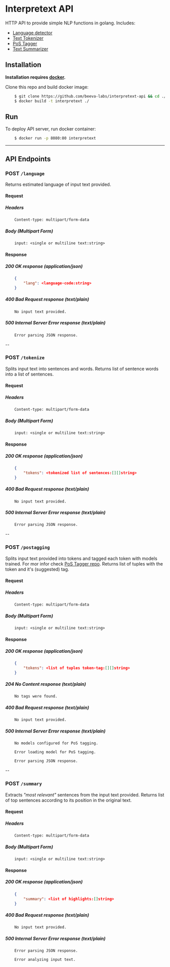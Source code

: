 # Interpretext API
HTTP API to provide simple NLP functions in golang. Includes:

 - [Language detector](https://github.com/beeva-labs/lang-detector)
 - [Text Tokenizer](https://github.com/beeva-labs/text-tokenizer)
 - [PoS Tagger](https://github.com/beeva-labs/postagger)
 - [Text Summarizer](https://github.com/beeva-labs/text-summarizer)

## Installation

**Installation requires [docker](https://docs.docker.com/install/).**

Clone this repo and build docker image:

```sh
    $ git clone https://github.com/beeva-labs/interpretext-api && cd ./interpretext-api
    $ docker build -t interpretext ./
```

## Run
To deploy API server, run docker container:

```sh
    $ docker run -p 8080:80 interpretext
```

---



## API Endpoints

### POST `/language`
Returns estimated language of input text provided.

#### Request

##### Headers

```
    Content-type: multipart/form-data
```

##### Body (Multipart Form)

```
    input: <single or multiline text:string>
```

#### Response

##### 200 OK response (application/json)

```json
    {
    	"lang": <language-code:string>
    }
```

##### 400 Bad Request response (text/plain)

```
	No input text provided.
```

##### 500 Internal Server Error response (text/plain)

```
    Error parsing JSON response.
```

--

### POST `/tokenize`
Splits input text into sentences and words. Returns list of sentence words into a list of sentences.

#### Request

##### Headers

```
    Content-type: multipart/form-data
```

##### Body (Multipart Form)

```
    input: <single or multiline text:string>
```

#### Response

##### 200 OK response (application/json)

```json
    {
    	"tokens": <tokenized list of sentences:[][]string>
    }
```

##### 400 Bad Request response (text/plain)

```
	No input text provided.
```
##### 500 Internal Server Error response (text/plain)

```
    Error parsing JSON response.
```
--

### POST `/postagging`
Splits input text provided into tokens and tagged each token with models trained. For mor infor check [PoS Tagger repo](https://github.com/beeva-labs/postagger). Returns list of tuples with the token and it's (suggested) tag.

#### Request

##### Headers

```
    Content-type: multipart/form-data
```

##### Body (Multipart Form)

```
    input: <single or multiline text:string>
```

#### Response

##### 200 OK response (application/json)

```json
    {
    	"tokens": <list of tuples token-tag:[][]string>
    }
```

##### 204 No Content response (text/plain)

```
	No tags were found.
```

##### 400 Bad Request response (text/plain)

```
	No input text provided.
```
##### 500 Internal Server Error response (text/plain)

```
	No models configured for PoS tagging.
```

```
	Error loading model for PoS tagging.
```

```
    Error parsing JSON response.
```
--

### POST `/summary`
Extracts _"most relevant"_ sentences from the input text provided. Returns list of top sentences according to its position in the original text.

#### Request

##### Headers

```
    Content-type: multipart/form-data
```

##### Body (Multipart Form)

```
    input: <single or multiline text:string>
```

#### Response

##### 200 OK response (application/json)

```json
    {
    	"summary": <list of highlights:[]string>
    }
```

##### 400 Bad Request response (text/plain)

```
	No input text provided.
```

##### 500 Internal Server Error response (text/plain)

```
    Error parsing JSON response.
```

```
	Error analyzing input text.
```


